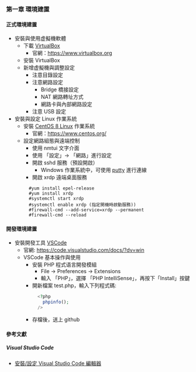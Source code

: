### 第一章 環境建置
#### 正式環境建置
+ 安裝與使用虚擬機軟體
  + 下載 [VirtualBox](https://www.virtualbox.org)
    + 官網：https://www.virtualbox.org 
  + 安裝 VirtualBox
  + 新增虚擬機與調整設定
    + 注意目錄設定
    + 注意網路設定
      + Bridge 橋接設定
      + NAT 網路轉址方式
      + 網路卡與內部網路設定
    + 注意 USB 設定
+ 安裝與設定 Linux 作業系統
  + 安裝 [CentOS 8 Linux](https://www.centos.org/) 作業系統
    + 官網：https://www.centos.org/
  + 設定網路組態與遠端控制
    + 使用 nmtui 文字介面
    + 使用 「設定」-> 「網路」進行設定
    + 開啟 sshd 服務（預設開啟）
      + Windows 作業系統中，可使用 [putty](https://www.putty.org/) 進行連線
    + 開啟 xrdp 遠端桌面服務
    <pre><code>  #yum install epel-release
      #yum install xrdp
      #systemctl start xrdp
      #systemctl enable xrdp (指定開機時啟動服務)) 
      #firewall-cmd --add-service=xrdp --permanent
      #firewall-cmd --reload
    </code></pre>

#### 開發環境建置
+ 安裝開發工具 [VSCode](https://code.visualstudio.com/docs/?dv=win) 
  + 官網: https://code.visualstudio.com/docs/?dv=win
  + VSCode 基本操作與使用
    + 安裝 PHP 程式语言開發模組
      + File -> Preferences -> Extensions
      + 輸入 「PHP」，選擇 「PHP IntelliSense」，再按下「Install」按鍵 
    + 開新檔案 test.php，輸入下列程式碼:
      ```php
        <?php
          phpinfo();
        />
    + 存檔後，送上 github

#### 參考文獻
##### Visual Studio Code
+ [安裝/設定 Visual Studio Code 編輯器](https://ithelp.ithome.com.tw/articles/10195139?sc=iThelpR)
